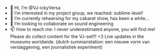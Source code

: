 - 👋 Hi, I’m @VJ-ickyVersa
- 👀 I’m interested in my project group, we reached: sublime-level! 
- 🌱 I’m currently rehearsing for my cabaret show, has been a while...
- 💞️ I’m looking to collaborate on sound engineering  
- 📫 How to reach me: I never underestimated anyone, you will find me! 
Please do collect content for the VJ-set!!! <3 Live updates in the museums worldwide. (dutch summaristation: een nieuwe vorm van verslaggeving, een journalistiek experiment)
<!---
VJ-ickyVersa/VJ-ickyVersa is a ✨ special ✨ repository because its `README.md` (this file) appears on your GitHub profile.
You can click the Preview link to take a look at your changes.
--->
